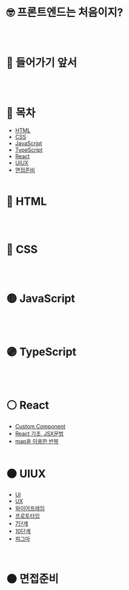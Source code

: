 # 🤓 프론트엔드는 처음이지?


<br/> <br/>
# 🎉 들어가기 앞서


<br/> <br/>
# 📜 목차
* [HTML](https://github.com/wjdpwdn/Frontend-For-Beginner/blob/main/README.md#-html)
* [CSS](https://github.com/wjdpwdn/Frontend-For-Beginner/blob/main/README.md#-css)
* [JavaScript](https://github.com/wjdpwdn/Frontend-For-Beginner/blob/main/README.md#-javascript)
* [TypeScript](https://github.com/wjdpwdn/Frontend-For-Beginner/blob/main/README.md#-typescript)
* [React](https://github.com/wjdpwdn/Frontend-For-Beginner/blob/main/README.md#%EF%B8%8F-react)
* [UIUX](https://github.com/wjdpwdn/Frontend-For-Beginner/blob/main/README.md#%EF%B8%8F-uiux)
* [면접준비](https://github.com/wjdpwdn/Frontend-For-Beginner/blob/main/README.md#%EF%B8%8F-%EB%A9%B4%EC%A0%91%EC%A4%80%EB%B9%84)
<br/> <br/>

# 🔴 HTML

<br/> <br/>

# 🔵 CSS

<br/> <br/>

# 🟡 JavaScript

<br/> <br/>

# 🟣 TypeScript

<br/> <br/>

# ⚪️ React

* [Custom Component](https://github.com/wjdpwdn/CSS_Study/blob/main/README.md#react-custom-component)
* [React 기초, JSX문법](https://github.com/wjdpwdn/MyBlog#jsx-%EC%A0%95%EC%9D%98%EC%99%80-%EA%B7%9C%EC%B9%99)
* [map을 이용한 반복](https://github.com/wjdpwdn/MyBlog#map%EC%9D%84-%EC%9D%B4%EC%9A%A9%ED%95%9C-%EB%B0%98%EB%B3%B5)
<br/> <br/>

# ⚫️ UIUX
* [UI](https://github.com/wjdpwdn/TodayILeaned/blob/main/UIUX/UIUX.md#uxuser-experence)<br/>
* [UX](https://github.com/wjdpwdn/TodayILeaned/blob/main/UIUX/UIUX.md#uiuser-interface)<br/>
* [와이어프레임](https://github.com/wjdpwdn/FigmaStudyBasic#%EC%99%80%EC%9D%B4%EC%96%B4-%ED%94%84%EB%A0%88%EC%9E%84-%EC%A0%95%EC%A0%81)<br/>
* [프로토타입](https://github.com/wjdpwdn/FigmaStudyBasic#%ED%94%84%EB%A1%9C%ED%86%A0-%ED%83%80%EC%9E%85-%EB%8F%99%EC%A0%81)<br/>
* [7단계]()<br/>
* [10단계]()<br/>
* [피그마](https://github.com/wjdpwdn/FigmaStudyBasic#%ED%94%BC%EA%B7%B8%EB%A7%88-%EC%A7%B1%EC%9D%B4%EA%B5%AC%EB%A7%88)<br/>
<br/> <br/>

# ⚫️ 면접준비

<br/> <br/>
